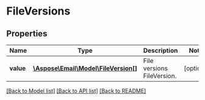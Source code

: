 # FileVersions

## Properties
Name | Type | Description | Notes
------------ | ------------- | ------------- | -------------
**value** | [**\Aspose\Email\Model\FileVersion[]**](FileVersion.md) | File versions FileVersion. | [optional] 



[[Back to Model list]](README.md#documentation-for-models) [[Back to API list]](README.md#documentation-for-api-endpoints) [[Back to README]](README.md)


